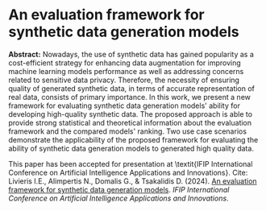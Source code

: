 # An evaluation framework for synthetic data generation models

**Abstract:** Nowadays, the use of synthetic data has gained popularity as a cost-efficient strategy for enhancing data augmentation for improving machine learning models performance as well as addressing concerns related to sensitive data privacy.
Therefore, the necessity of ensuring quality of generated synthetic data, in terms of accurate representation of real data, consists of primary importance. In this work, we present a new framework for evaluating synthetic data generation models' ability for developing high-quality synthetic data. The proposed approach is able to provide strong statistical and theoretical information about the evaluation framework and the compared models' ranking. Two use case scenarios demonstrate the applicability of the proposed framework for evaluating the ability of synthetic data generation models to generated high quality data.

This paper has been accepted for presentation at \textit{IFIP International Conference on Artificial Intelligence Applications and Innovations}. Cite: Livieris I.E., Alimpertis N., Domalis G., \& Tsakalidis D. (2024). 
[An evaluation framework for synthetic data generation models](https://arxiv.org/abs/2404.08866). *IFIP International Conference on Artificial Intelligence Applications and Innovations*.

